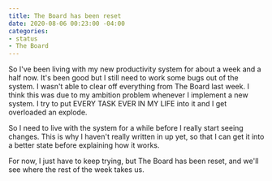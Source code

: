 ```yaml
---
title: The Board has been reset
date: 2020-08-06 00:23:00 -04:00
categories:
- status
- The Board
---
```


So I've been living with my new productivity system for about a week and a half now. It's been good but I still need to work some bugs out of the system.  I wasn't able to clear off everything from The Board last week.  I think this was due to my ambition problem whenever I implement a new system. I try to put EVERY TASK EVER IN MY LIFE into it and I get overloaded an explode.

So I need to live with the system for a while before I really start seeing changes.  This is why I haven't really written in up yet, so that I can get it into a better state before explaining how it works. 

For now, I just have to keep trying, but The Board has been reset, and we'll see where the rest of the week takes us.  